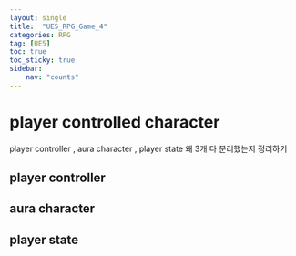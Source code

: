 ```yaml
---
layout: single
title:  "UE5_RPG_Game_4"
categories: RPG
tag: [UE5]
toc: true
toc_sticky: true
sidebar:
    nav: "counts"
---
```


# player controlled character
 player controller , aura character , player state 왜 3개 다 분리했는지 정리하기 


## player controller

## aura character

## player state 

